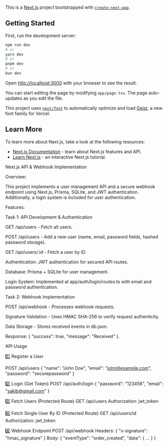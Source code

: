 This is a [Next.js](https://nextjs.org) project bootstrapped with [`create-next-app`](https://nextjs.org/docs/app/api-reference/cli/create-next-app).

## Getting Started

First, run the development server:

```bash
npm run dev
# or
yarn dev
# or
pnpm dev
# or
bun dev
```

Open [http://localhost:3000](http://localhost:3000) with your browser to see the result.

You can start editing the page by modifying `app/page.tsx`. The page auto-updates as you edit the file.

This project uses [`next/font`](https://nextjs.org/docs/app/building-your-application/optimizing/fonts) to automatically optimize and load [Geist](https://vercel.com/font), a new font family for Vercel.

## Learn More

To learn more about Next.js, take a look at the following resources:

- [Next.js Documentation](https://nextjs.org/docs) - learn about Next.js features and API.
- [Learn Next.js](https://nextjs.org/learn) - an interactive Next.js tutorial.

Next.js API & Webhook Implementation

Overview:

This project implements a user management API and a secure webhook endpoint using Next.js, Prisma, SQLite, and JWT authentication. Additionally, a login system is included for user authentication.

Features:

Task 1: API Development & Authentication

GET /api/users - Fetch all users.

POST /api/users - Add a new user (name, email, password fields, hashed password storage).

GET /api/users/:id - Fetch a user by ID.

Authentication: JWT authentication for secured API routes.

Database: Prisma + SQLite for user management.

Login System: Implemented at app/auth/login/routes.ts with email and password authentication.

Task 2: Webhook Implementation

POST /api/webhook - Processes webhook requests.

Signature Validation - Uses HMAC SHA-256 to verify request authenticity.

Data Storage - Stores received events in db.json.

Response: { "success": true, "message": "Received" }.

API Usage

1️⃣ Register a User

POST /api/users
{
"name": "John Doe",
"email": "john@example.com",
"password": "securepassword"
}

2️⃣ Login (Get Token)
POST /api/auth/login
{
"password": "123456",
"email": "sakib@gmail.com"
}

3️⃣ Fetch Users (Protected Route)
GET /api/users
Authorization: jwt_token

4️⃣ Fetch Single User By ID (Protected Route)
GET /api/users/id
Authorization: jwt_token

4️⃣ Webhook Endpoint
POST /api/webhook
Headers: { "x-signature": "hmac_signature" }
Body: { "eventType": "order_created", "data": { ... } }
